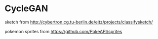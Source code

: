 # CycleGAN

sketch from http://cybertron.cg.tu-berlin.de/eitz/projects/classifysketch/

pokemon sprites from https://github.com/PokeAPI/sprites
